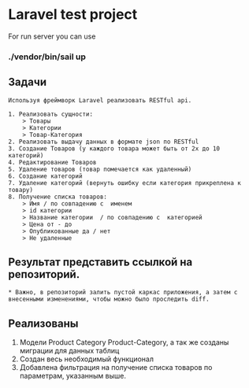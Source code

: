 # Laravel test project

For run server you can use 

### ./vendor/bin/sail up

## Задачи
    Используя фреймворк Laravel реализовать RESTful api.
    
    1. Реализовать сущности:
        > Товары 
        > Категории 
        > Товар-Категория
    2. Реализовать выдачу данных в формате json по RESTful
    3. Создание Товаров (у каждого товара может быть от 2х до 10 категорий)
    4. Редактирование Товаров
    5. Удаление товаров (товар помечается как удаленный)
    6. Создание категорий
    7. Удаление категорий (вернуть ошибку если категория прикреплена к товару)
    8. Получение списка товаров: 
        > Имя / по совпадению с  именем
        > id категории
        > Название категории  / по совпадению с  категорией 
        > Цена от - до
        > Опубликованные да / нет
        > Не удаленные

## Результат представить ссылкой на репозиторий.
    * Важно, в репозиторий залить пустой каркас приложения, а затем с внесенными изменениями, чтобы можно было проследить diff.
    
## Реализованы
1. Модели Product Category Product-Category, а так же созданы миграции для данных таблиц
2. Создан весь необходимый функционал
3. Добавлена фильтрация на получение списка товаров по параметрам, указанным выше.

